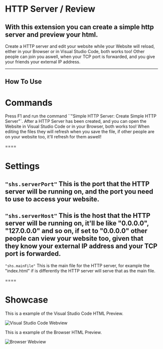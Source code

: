 

# HTTP Server / Review

## With this extension you can create a simple http server and preview your html.

Create a HTTP server and edit your website while your Website will reload, either in your Browser or in Visual Studio Code, both works too!
Other people can join you aswell, when your TCP port is forwarded, and you give your friends your external IP address.

***

## How To Use

# Commands
Press F1 and run the command ``"Simple HTTP Server: Create Simple HTTP Server"`.
After a HTTP Server has been created, and you can open the Website in Visual Studio Code or in your Browser, both works too!
When editing the files they will refresh when you save the file, if other people are on your website too, it'll refresh for them aswell!

====

# Settings

`"shs.serverPort"` This is the port that the HTTP server will be running on, and the port you need to use to access your website.
------
`"shs.serverHost"` This is the host that the HTTP server will be running on, it'll be like "0.0.0.0", "127.0.0.0" and so on, if set to "0.0.0.0" other people can view your website too, given that they know your external IP address and your TCP port is forwarded.
------
`"shs.mainFile"` This is the main file for the HTTP server, for example the "index.html" if is differently the HTTP server will serve that as the main file.

====

# Showcase

This is a example of the Visual Studio Code HTML Preview.

![Visual Studio Code Webview](https://i.imgur.com/63Z7gkn.gif)

This is a example of the Browser HTML Preview.

![Browser Webview](https://i.imgur.com/dKUWYI8.gif)
